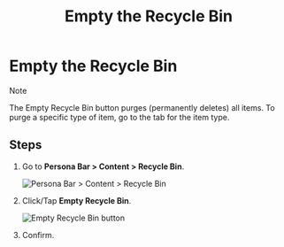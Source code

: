 ﻿---
uid: empty-recycle-bin
locale: en
title: Empty the Recycle Bin
dnneditions: Evoq Content,Evoq Engage
dnnversion: 09.02.00
related-topics: administrators-assets-overview,administrators-pages-templates-overview,administrators-microservices-overview,administrators-content-with-modules-overview
---

# Empty the Recycle Bin

>[!NOTE]
> The Empty Recycle Bin button purges (permanently deletes) all items. To purge a specific type of item, go to the tab for the item type.

## Steps

1.  Go to **Persona Bar \> Content \> Recycle Bin**.
    
    ![Persona Bar > Content > Recycle Bin](/images/scr-pbar-host-Content-E91.png)
    
    
2.  Click/Tap **Empty Recycle Bin**.
    
      
    
    ![Empty Recycle Bin button](/images/scr-RecycleBin-Empty-Recycle-Bin-button-E91.png)
    
      
    
3.  Confirm.
